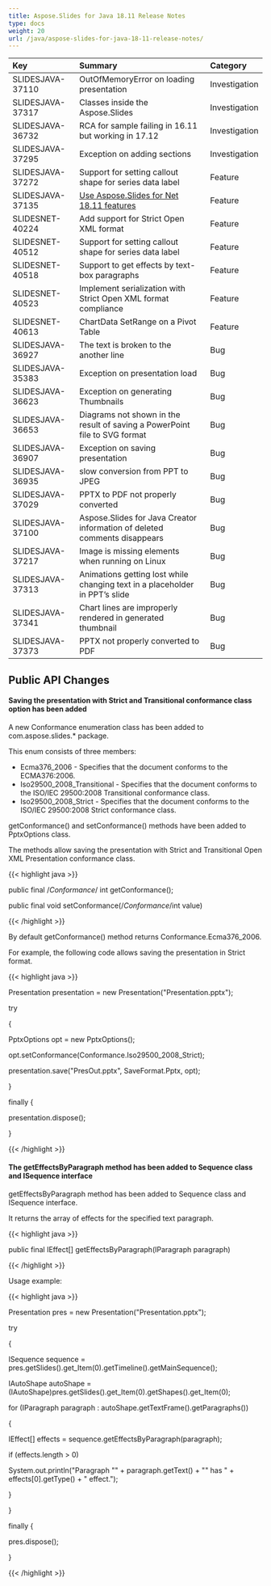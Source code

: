 ```yaml
---
title: Aspose.Slides for Java 18.11 Release Notes
type: docs
weight: 20
url: /java/aspose-slides-for-java-18-11-release-notes/
---
```


|**Key**|**Summary**|**Category**|
| :- | :- | :- |
|SLIDESJAVA-37110|OutOfMemoryError on loading presentation|Investigation|
|SLIDESJAVA-37317|Classes inside the Aspose.Slides|Investigation|
|SLIDESJAVA-36732|RCA for sample failing in 16.11 but working in 17.12|Investigation|
|SLIDESJAVA-37295|Exception on adding sections|Investigation|
|SLIDESJAVA-37272|Support for setting callout shape for series data label|Feature|
|SLIDESJAVA-37135|[Use Aspose.Slides for Net 18.11 features](https://docs.aspose.com/display/slidesnet/Aspose.Slides+for+.NET+18.11+Release+Notes)|Feature|
|SLIDESNET-40224|Add support for Strict Open XML format|Feature|
|SLIDESNET-40512|Support for setting callout shape for series data label|Feature|
|SLIDESNET-40518|Support to get effects by text-box paragraphs|Feature|
|SLIDESNET-40523|Implement serialization with Strict Open XML format compliance|Feature|
|SLIDESNET-40613|ChartData SetRange on a Pivot Table|Feature|
|SLIDESJAVA-36927|The text is broken to the another line|Bug|
|SLIDESJAVA-35383|Exception on presentation load|Bug|
|SLIDESJAVA-36623|Exception on generating Thumbnails|Bug|
|SLIDESJAVA-36653|Diagrams not shown in the result of saving a PowerPoint file to SVG format|Bug|
|SLIDESJAVA-36907|Exception on saving presentation|Bug|
|SLIDESJAVA-36935|slow conversion from PPT to JPEG|Bug|
|SLIDESJAVA-37029|PPTX to PDF not properly converted|Bug|
|SLIDESJAVA-37100|Aspose.Slides for Java Creator information of deleted comments disappears|Bug|
|SLIDESJAVA-37217|Image is missing elements when running on Linux|Bug|
|SLIDESJAVA-37313|Animations getting lost while changing text in a placeholder in PPT’s slide|Bug|
|SLIDESJAVA-37341|Chart lines are improperly rendered in generated thumbnail|Bug|
|SLIDESJAVA-37373|PPTX not properly converted to PDF|Bug|
## **Public API Changes**
#### **Saving the presentation with Strict and Transitional conformance class option has been added**
A new Conformance enumeration class has been added to com.aspose.slides.* package.

This enum consists of three members:

- Ecma376_2006 - Specifies that the document conforms to the ECMA376:2006.
- Iso29500_2008_Transitional - Specifies that the document conforms to the ISO/IEC 29500:2008 Transitional conformance class.
- Iso29500_2008_Strict - Specifies that the document conforms to the ISO/IEC 29500:2008 Strict conformance class.

getConformance() and setConformance() methods have been added to PptxOptions class.

The methods allow saving the presentation with Strict and Transitional Open XML Presentation conformance class.

{{< highlight java >}}

 public final /*Conformance*/ int getConformance();

public final void setConformance(/*Conformance*/int value)

{{< /highlight >}}

By default getConformance() method returns Conformance.Ecma376_2006.

For example, the following code allows saving the presentation in Strict format.

{{< highlight java >}}

 Presentation presentation = new Presentation("Presentation.pptx");

try

{

PptxOptions opt = new PptxOptions();

opt.setConformance(Conformance.Iso29500_2008_Strict);

presentation.save("PresOut.pptx", SaveFormat.Pptx, opt);

}

finally {

presentation.dispose();

}

{{< /highlight >}}
#### **The getEffectsByParagraph method has been added to Sequence class and ISequence interface**
getEffectsByParagraph method has been added to Sequence class and ISequence interface.

It returns the array of effects for the specified text paragraph.

{{< highlight java >}}

 public final IEffect[] getEffectsByParagraph(IParagraph paragraph)

{{< /highlight >}}

Usage example:

{{< highlight java >}}

 Presentation pres = new Presentation("Presentation.pptx");

try

{

ISequence sequence = pres.getSlides().get_Item(0).getTimeline().getMainSequence();

IAutoShape autoShape = (IAutoShape)pres.getSlides().get_Item(0).getShapes().get_Item(0);

for (IParagraph paragraph : autoShape.getTextFrame().getParagraphs())

{

IEffect[] effects = sequence.getEffectsByParagraph(paragraph);

if (effects.length > 0)

System.out.println("Paragraph \"" + paragraph.getText() + "\" has " + effects[0].getType() + " effect.");

}

}

finally {

pres.dispose();

}

{{< /highlight >}}
